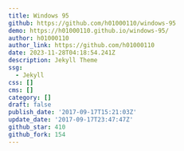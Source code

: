 ```yaml
---
title: Windows 95
github: https://github.com/h01000110/windows-95
demo: https://h01000110.github.io/windows-95/
author: h01000110
author_link: https://github.com/h01000110
date: 2023-11-28T04:18:54.241Z
description: Jekyll Theme
ssg:
  - Jekyll
css: []
cms: []
category: []
draft: false
publish_date: '2017-09-17T15:21:03Z'
update_date: '2017-09-17T23:47:47Z'
github_star: 410
github_fork: 154
---
```

